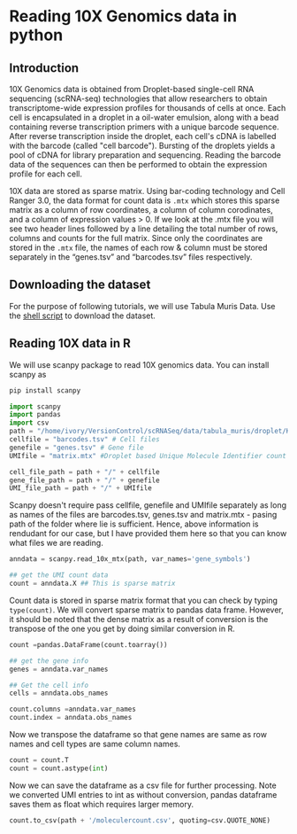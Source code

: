 # Reading 10X Genomics data in python

## Introduction

10X Genomics data is obtained from Droplet-based single-cell RNA sequencing (scRNA-seq) technologies that allow researchers to obtain transcriptome-wide expression profiles for thousands of cells at once. Each cell is encapsulated in a droplet in a oil-water emulsion, along with a bead containing reverse transcription primers with a unique barcode sequence. After reverse transcription inside the droplet, each cell's cDNA is labelled with the barcode (called "cell barcode"). Bursting of the droplets yields a pool of cDNA for library preparation and sequencing. Reading the barcode data of the sequences can then be performed to obtain the expression profile for each cell.

10X data are stored as sparse matrix. Using bar-coding technology and Cell Ranger 3.0, the data format for count data is `.mtx` which stores this sparse matrix as a column of row coordinates, a column of column corodinates, and a column of expression values > 0. If we look at the .mtx file you will see two header lines followed by a line detailing the total number of rows, columns and counts for the full matrix. Since only the coordinates are stored in the `.mtx` file, the names of each row & column must be stored separately in the “genes.tsv” and “barcodes.tsv” files respectively.

## Downloading the dataset

For the purpose of following tutorials, we will use Tabula Muris Data. Use the [shell script]( https://github.com/rahulbhadani/scRNAseq/blob/master/data/tabula_muris/download_tabula_muris.sh) to download the dataset.

## Reading 10X data in R

We will use scanpy package to read 10X genomics data. You can install scanpy as

```python
pip install scanpy
```

```python
import scanpy
import pandas
import csv
path = "/home/ivory/VersionControl/scRNASeq/data/tabula_muris/droplet/Kidney-10X_P4_5" # Path where .mtx file and .csv files will be located
cellfile = "barcodes.tsv" # Cell files
genefile = "genes.tsv" # Gene file
UMIfile = "matrix.mtx" #Droplet based Unique Molecule Identifier count obtained from 10X Genomics Data

cell_file_path = path + "/" + cellfile
gene_file_path = path + "/" + genefile
UMI_file_path = path + "/" + UMIfile
```
Scanpy doesn't require pass cellfile, genefile and UMIfile separately as long as names of the files are barcodes.tsv, genes.tsv and matrix.mtx - pasing path of the folder where lie is sufficient. Hence, above information is rendudant for our case, but I have provided them here so that you can know what files we are reading.

```python
anndata = scanpy.read_10x_mtx(path, var_names='gene_symbols')

## get the UMI count data
count = anndata.X ## This is sparse matrix
```
Count data is stored in sparse matrix format that you can check by typing `type(count)`. We will convert sparse matrix to pandas data frame.  However, it should be noted that the dense matrix as a result of conversion is the transpose of the one you get by doing similar conversion in R.

```python
count =pandas.DataFrame(count.toarray())

## get the gene info
genes = anndata.var_names

## Get the cell info
cells = anndata.obs_names

count.columns =anndata.var_names
count.index = anndata.obs_names
```

 Now we transpose the dataframe so that gene names are same as row names and cell types are same  column names.
 
 ```python
count = count.T
count = count.astype(int)
```

Now we can save the dataframe as a csv file for further processing. Note we converted UMI entries to int as without conversion, pandas dataframe saves them as float which requires larger memory.

```python
count.to_csv(path + '/moleculercount.csv', quoting=csv.QUOTE_NONE)
```
